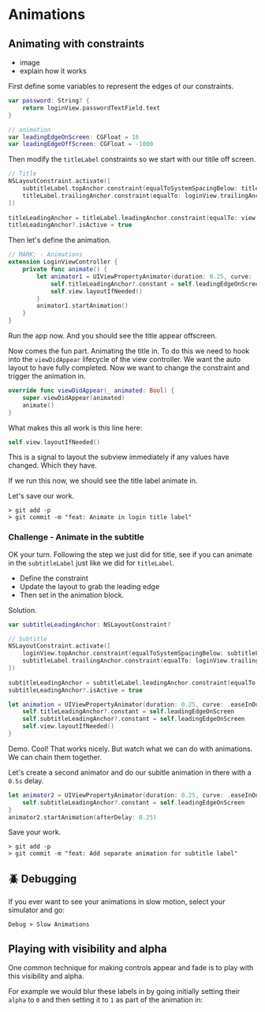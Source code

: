 # Animations


## Animating with constraints

- image 
- explain how it works

First define some variables to represent the edges of our constraints.

```swift
var password: String? {
    return loginView.passwordTextField.text
}

// animation
var leadingEdgeOnScreen: CGFloat = 16
var leadingEdgeOffScreen: CGFloat = -1000
```

Then modify the `titleLabel` constraints so we start with our titile off screen.

```swift
// Title
NSLayoutConstraint.activate([
    subtitleLabel.topAnchor.constraint(equalToSystemSpacingBelow: titleLabel.bottomAnchor, multiplier: 3),
    titleLabel.trailingAnchor.constraint(equalTo: loginView.trailingAnchor)
])
    
titleLeadingAnchor = titleLabel.leadingAnchor.constraint(equalTo: view.leadingAnchor, constant: leadingEdgeOffScreen)
titleLeadingAnchor?.isActive = true
```

Then let's define the animation.

```swift
// MARK: - Animations
extension LoginViewController {
    private func animate() {
        let animator1 = UIViewPropertyAnimator(duration: 0.25, curve: .easeInOut) {
            self.titleLeadingAnchor?.constant = self.leadingEdgeOnScreen
            self.view.layoutIfNeeded()
        }
        animator1.startAnimation()
    }
}
```

Run the app now. And you should see the title appear offscreen.

Now comes the fun part. Animating the title in. To do this we need to hook into the `viewDidAppear` lifecycle of the view controller. We want the auto layout to have fully completed. Now we want to change the constraint and trigger the animation in.

```swift
override func viewDidAppear(_ animated: Bool) {
    super.viewDidAppear(animated)
    animate()
}
```

What makes this all work is this line here:

```swift
self.view.layoutIfNeeded()
```

This is a signal to layout the subview immediately if any values have changed. Which they have.

If we run this now, we should see the title label animate in.

Let's save our work.

```
> git add -p
> git commit -m "feat: Animate in login title label"
```

### Challenge - Animate in the subtitle

OK your turn. Following the step we just did for title, see if you can animate in the `subtitleLabel` just like we did for `titleLabel`.

- Define the constraint
- Update the layout to grab the leading edge
- Then set in the animation block.

Solution.

```swift
var subtitleLeadingAnchor: NSLayoutConstraint?

// Subtitle
NSLayoutConstraint.activate([
    loginView.topAnchor.constraint(equalToSystemSpacingBelow: subtitleLabel.bottomAnchor, multiplier: 3),
    subtitleLabel.trailingAnchor.constraint(equalTo: loginView.trailingAnchor)
])
    
subtitleLeadingAnchor = subtitleLabel.leadingAnchor.constraint(equalTo: view.leadingAnchor, constant: leadingEdgeOffScreen)
subtitleLeadingAnchor?.isActive = true

let animation = UIViewPropertyAnimator(duration: 0.25, curve: .easeInOut) {
    self.titleLeadingAnchor?.constant = self.leadingEdgeOnScreen
    self.subtitleLeadingAnchor?.constant = self.leadingEdgeOnScreen
    self.view.layoutIfNeeded()
}

```

Demo. Cool! That works nicely. But watch what we can do with animations. We can chain them together.

Let's create a second animator and do our subitle animation in there with a `0.5s` delay.

```swift
let animator2 = UIViewPropertyAnimator(duration: 0.25, curve: .easeInOut) {
    self.subtitleLeadingAnchor?.constant = self.leadingEdgeOnScreen
}
animator2.startAnimation(afterDelay: 0.25)
```

Save your work.

```
> git add -p
> git commit -m "feat: Add separate animation for subtitle label"
```


## 🪲 Debugging

If you ever want to see your animations in slow motion, select your simulator and go:

`Debug > Slow Animations`

## Playing with visibility and alpha

One common technique for making controls appear and fade is to play with this visibility and alpha.

For example we would blur these labels in by going initially setting their `alpha` to `0` and then setting it to `1` as part of the animation in:

```swift


```